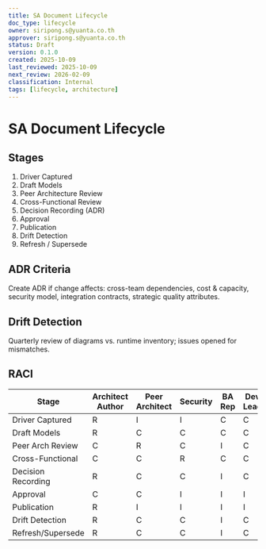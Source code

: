 ```yaml
---
title: SA Document Lifecycle
doc_type: lifecycle
owner: siripong.s@yuanta.co.th
approver: siripong.s@yuanta.co.th
status: Draft
version: 0.1.0
created: 2025-10-09
last_reviewed: 2025-10-09
next_review: 2026-02-09
classification: Internal
tags: [lifecycle, architecture]
---
```


# SA Document Lifecycle

## Stages
1. Driver Captured
2. Draft Models
3. Peer Architecture Review
4. Cross-Functional Review
5. Decision Recording (ADR)
6. Approval
7. Publication
8. Drift Detection
9. Refresh / Supersede

## ADR Criteria
Create ADR if change affects: cross-team dependencies, cost & capacity, security model, integration contracts, strategic quality attributes.

## Drift Detection
Quarterly review of diagrams vs. runtime inventory; issues opened for mismatches.

## RACI
| Stage | Architect Author | Peer Architect | Security | BA Rep | Dev Lead | Ops |
|-------|------------------|----------------|----------|--------|----------|-----|
| Driver Captured | R | I | I | C | C | I |
| Draft Models | R | C | C | C | C | C |
| Peer Arch Review | C | R | C | I | C | I |
| Cross-Functional | C | C | R | C | C | C |
| Decision Recording | R | C | C | I | C | I |
| Approval | C | C | I | I | I | I |
| Publication | R | I | I | I | I | I |
| Drift Detection | R | C | C | I | C | C |
| Refresh/Supersede | R | C | C | I | C | C |
